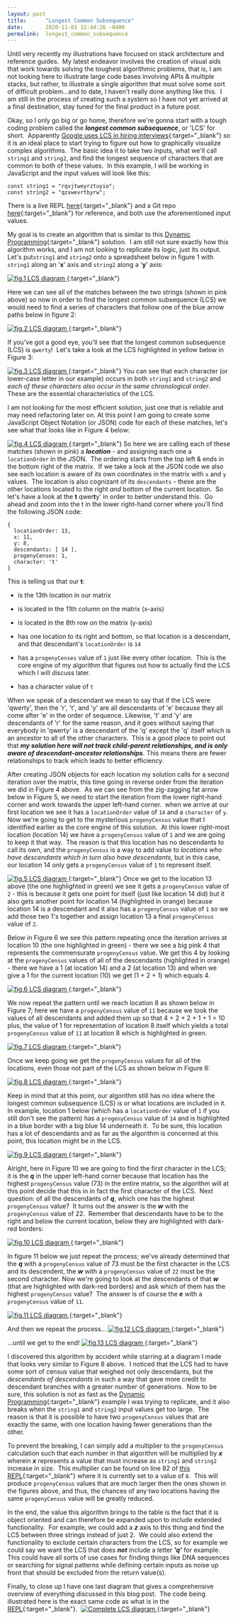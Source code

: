 ```yaml
---
layout: post
title:      "Longest Common Subsequence"
date:       2020-11-01 12:44:26 -0400
permalink:  longest_common_subsequence
---
```


Until very recently my illustrations have focused on stack architecture and reference guides.&nbsp;  My latest endeavor involves the creation of visual aids that work towards solving the toughest algorithmic problems, that is, I am not looking here to illustrate large code bases involving APIs & multiple stacks, but rather, to illustrate a single algorithm that must solve some sort of difficult problem...and to date, I haven't really done anything like this.&nbsp;  I am still in the process of creating such a *system* so I have not yet arrived at a final destination, stay tuned for the final product in a future post.&nbsp;  

Okay, so l only go big or go home, therefore we're gonna start with a tough coding problem called the ***longest common subsequence***, or 'LCS' for short.&nbsp; Apparently [Google uses LCS in hiring interviews](https://www.youtube.com/watch?v=10WnvBk9sZc){:target="_blank"} so it is an ideal place to start trying to figure out how to graphically visualize complex algorithms.&nbsp;  The basic idea it to take two inputs, what we'll call `string1` and `string2`, and find the longest sequence of characters that are common to both of these values.&nbsp;  In this example, I will be working in JavaScript and the input values will look like this:
```
const string1 = "rqvjtweyrztuyio";
const string2 = "qzxwevrtbyrw";
```

There is a live REPL [here](https://repl.it/@Richard_Burd/Longest-Common-Subsequence#index.js){:target="_blank"} and a Git repo [here](https://github.com/Richard-Burd/longest-common-subsequence){:target="_blank"} for reference, and both use the aforementioned input values.&nbsp;

My goal is to create an algorithm that is similar to this [Dynamic Programming](https://rosettacode.org/wiki/Longest_common_subsequence#Dynamic_Programming_4){:target="_blank"} solution.&nbsp; I am still not sure exactly how this algorithm works, and I am not looking to replicate its logic, just its output.&nbsp; Let's put`string1` and `string2` onto a spreadsheet below in figure 1 with `string1` along an '**x**' axis and `string2` along a '**y**' axis:&nbsp;

[
![fig.1 LCS diagram](https://i.imgur.com/apwySod.jpg)
](https://drive.google.com/file/d/1NyPIxt_I8YnAzIA0KzFM2U6bLehSOr3V/view?usp=sharing){:target="_blank"}

Here we can see all of the matches between the two strings (shown in pink above) so now in order to find the longest common subsequence (LCS) we would need to find a series of characters that follow one of the blue arrow paths below in figure 2:&nbsp;

[
![fig.2 LCS diagram](https://i.imgur.com/0X2UWYc.jpg)
](https://drive.google.com/file/d/1YPKqj8WQjKRnkAdgxxCwhUK7bz3UcxHI/view?usp=sharing){:target="_blank"}

If you've got a good eye, you'll see that the longest common subsequence (LCS) is `qwerty`!&nbsp;  Let's take a look at the LCS highlighted in yellow below in Figure 3:&nbsp;

[
![fig.3 LCS diagram](https://i.imgur.com/kPK3en3.jpg)
](https://drive.google.com/file/d/1gAa6watrUILOm77KQ57-DlC7J-zuXRn5/view?usp=sharing){:target="_blank"}
You can see that each character (or lower-case letter in our example) occurs in both `string1` and `string2` and *each of these characters also occur in the same chronological order*.&nbsp;  These are the essential characteristics of the LCS.&nbsp;

I am not looking for the most efficient solution, just one that is reliable and may need refactoring later on.  At this point I am going to create some JavaScript Object Notation (or JSON) code for each of these matches, let's see what that looks like in Figure 4 below:&nbsp;

[
![fig.4 LCS diagram](https://i.imgur.com/Ucc2ytO.jpg)
](https://drive.google.com/file/d/1-F0A_hPPtbJlxHm5KY0OMEfbgXoVLDcJ/view?usp=sharing){:target="_blank"}
So here we are calling each of these matches (shown in pink) a ***location*** - and assigning each one a `locationOrder` in the JSON.&nbsp;  The ordering starts from the top left & ends in the bottom right of the matrix.&nbsp;  If we take a look at the JSON code we also see each location is aware of its own coordinates in the matrix with `x` and `y` values.&nbsp;  The location is also cognizant of its `descendants` - these are the other locations located to the right *and* bottom of the current location.&nbsp; So let's have a look at the **t** qwer**t**y' in order to better understand this.&nbsp;  Go ahead and zoom into the t in the lower right-hand corner where you'll find the following JSON code:
```
{
  locationOrder: 13,
  x: 11,
  y: 8,
  descendants: [ 14 ],
  progenyCenses: 1,
  character: 't'
}
```
This is telling us that our **t**:

 * is the 13th location in our matrix

 * is located in the 11th column on the matrix (x-axis)

 * is located in the 8th row on the matrix (y-axis)

 * has one location to its right and bottom, so that location is a
    descendant, and that descendant's `locationOrder` is `14`&nbsp;

 * has a `progenyCenses` value of `1` just like every other location.&nbsp;  This is the core engine of my algorithm that figures out how to actually find the LCS which I will discuss later.&nbsp;

 * has a character value of `t`

When we speak of a descendant we mean to say that if the LCS were 'qwerty', then the 'r', 't', and 'y' are all descendants of 'e' because they all come after 'e' in the order of sequence.  Likewise, 't' and 'y' are descendants of 'r' for the same reason, and it goes without saying that everybody in 'qwerty' is a descendant of the 'q' except the 'q' itself which is an ancestor to all of the other characters.&nbsp;  This is a good place to point out that ***my solution here will not track child-parent relationships, and is only aware of descendant-ancestor relationships***.  This means there are fewer relationships to track which leads to better efficiency.&nbsp;

After creating JSON objects for each location my solution calls for a second iteration over the matrix, this time going in reverse order from the iteration we did in Figure 4 above.&nbsp;  As we can see from the zig-zagging fat arrow below in Figure 5, we need to start the iteration from the lower right-hand corner and work towards the upper left-hand corner.&nbsp;  when we arrive at our first location we see it has a `locationOrder` value of `14` and a `character` of `y`.&nbsp;  Now we're going to get to the mysterious `progenyCensus` value that I identified earlier as the core engine of this solution.&nbsp;  At this lower right-most location (location 14) we have a `progenyCensus` value of `1` and we are going to keep it that way.&nbsp; The reason is that this location has no descendants to call its own, and the `progenyCensus` is a way to add value to *locations who have descendants which in turn also have descendants*, but in this case, our location 14 only gets a `progenyCensus` value of `1` to represent itself.&nbsp;  

[
![fig.5 LCS diagram](https://i.imgur.com/sIpy10b.jpg)
](https://drive.google.com/file/d/14VaGzhsKr6yC5fkPm05oWnFMA4TDbEg6/view?usp=sharing){:target="_blank"}
Once we get to the location 13 above (the one highlighted in green)  we see it gets a `progenyCensus` value of `2` - this is because it gets one point for itself (just like location 14 did) but it also gets another point for location 14 (highlighted in orange) because location 14 is a descendant and it also has a `progenyCensus` value of `1` so we add those two 1's together and assign location 13 a final `progenyCensus` value of `2`.&nbsp;  

Below in Figure 6 we see this pattern repeating once the iteration arrives at location 10 (the one highlighted in green) - there we see a big pink 4 that represents the commensurate `progenyCensus` value.  We get this 4 by looking at the `progenyCensus` values of all of the descendants (highlighted in orange) - there we have a 1 (at location 14) and a 2 (at location 13) and when we give a 1 for the current location (10) we get (1 + 2 + 1) which equals 4.

[
![fig.6 LCS diagram](https://i.imgur.com/PCQlw8I.jpg)
](https://drive.google.com/file/d/1KUJe4xuWwTPO2pRB3OrUsn4G8Lgl04BA/view?usp=sharing){:target="_blank"}

We now repeat the pattern until we reach location 8 as shown below in Figure 7; here we have a `progenyCensus` value of `11` because we took the values of all descendants and added them up so that 4 + 2 + 2 + 1 + 1 = 10 plus, the value of 1 for representation of location 8 itself which yields  a total  `progenyCensus` value of `11` at location 8 which is highlighted in green.&nbsp;

[
![fig.7 LCS diagram](https://i.imgur.com/jYvBR02.jpg)
](https://drive.google.com/file/d/1BM9AJWY12b5zZoIym4XHhX-7SvzL9fvD/view?usp=sharing){:target="_blank"}

Once we keep going we get the `progenyCensus` values for all of the locations, even those not part of the LCS as shown below in Figure 8:

[
![fig.8 LCS diagram](https://i.imgur.com/t6QYPfq.jpg)
](https://drive.google.com/file/d/1o_I8Sj2pQkwoh8mIc3IMe2nC8r-qZCXH/view?usp=sharing){:target="_blank"}

Keep in mind that at this point, our algorithm still has no idea where the longest common subsequence (LCS) is or what locations are included in it.&nbsp;  In example, location 1 below (which has a `locationOrder` value of `1` if you still don't see the pattern) has a `progenyCensus` value of `14` and is highlighted in a blue border with a big blue 14 underneath it.&nbsp;  To be sure, this location has a lot of descendants and as far as the algorithm is concerned at this point, this location might be in the LCS.&nbsp;

[
![fig.9 LCS diagram](https://i.imgur.com/IGsGILE.jpg)
](https://drive.google.com/file/d/1XqRLS_EZbku4a-Bc3cLlb1RV5W72G1p3/view?usp=sharing){:target="_blank"}

Alright, here in Figure 10 we are going to find the first character in the LCS; it is the ***q*** in the upper left-hand corner because that location has the highest `progenyCensus` value (73) in the entire matrix, so the algorithm will at this point decide that this in in fact the first character of the LCS.&nbsp;  Next question: of all the descendants of ***q***, which one has the highest `progenyCensus` value?&nbsp;  It turns out the answer is the ***w*** with the `progenyCensus` value of 22.&nbsp;  Remember that descendants have to be to the right and below the current location, below they are highlighted with dark-red borders:

[
![fig.10 LCS diagram](https://i.imgur.com/0mU7Beb.jpg)
](https://drive.google.com/file/d/1LbZFt6yGt42RT8cRqaHtlKUA9iDaTpTg/view?usp=sharing){:target="_blank"}

In figure 11 below we just repeat the process; we've already determined that the ***q*** with a `progenyCensus` value of 73 must be the first character in the LCS and its descendent, the ***w*** with a `progenyCensus` value of `22` must be the second character.  Now we're going to look at the descendants of that ***w***  (that are highlighted with dark-red borders) and ask which of them has the highest `progenyCensus` value?&nbsp;  The answer is of course the ***e*** with a `progenyCensus` value of `11`.&nbsp;

[
![fig.11 LCS diagram](https://i.imgur.com/OJhZXfd.jpg)
](https://drive.google.com/file/d/1Qn_sG8WZSlS77DSuB9IaY2mynqxHjWkE/view?usp=sharing){:target="_blank"}

And then we repeat the process...
[
![fig.12 LCS diagram](https://i.imgur.com/IhWcQza.jpg)
](https://drive.google.com/file/d/1ClrXo3vPvz2J5_y-PwBrP064bGag0_Ox/view?usp=sharing){:target="_blank"}

...until we get to the end!
[
![fig.13 LCS diagram](https://i.imgur.com/FKAKIA6.jpg)
](https://drive.google.com/file/d/1xeF6EmWcfDym6lQAptg7h6rEO6UnFzm2/view?usp=sharing){:target="_blank"}

I discovered this algorithm by accident while starring at a diagram I made that looks very similar to Figure 8 above.&nbsp; I noticed that the LCS had to have some sort of census value that weighed not only descendants, but the *descendants of descendants*  in such a way that gave more credit to descendant branches with a greater number of generations.&nbsp;  Now to be sure, this solution is not as fast as the [Dynamic Programming](https://rosettacode.org/wiki/Longest_common_subsequence#Dynamic_Programming_4){:target="_blank"} example I was trying to replicate, and it also breaks when the `string1` and `string2` input values get too large.&nbsp; The reason is that it is possible to have two `progenyCensus` values that are exactly the same, with one location having fewer generations than the other.&nbsp;

To prevent the breaking, I can simply add a multiplier to the `progenyCensus` calculation such that each number in that algorithm will be multiplied by ***x*** wherein ***x*** represents a value that must increase as `string1` and `string2` increase in size.&nbsp; This multiplier can be found on line 82 of [this REPL](https://repl.it/@Richard_Burd/Longest-Common-Subsequence#index.js){:target="_blank"} where it is currently set to a value of `8`.&nbsp; This will produce `progenyCensus` values that are much larger then the ones shown in the figures above, and thus, the chances of any two locations having the same `progenyCensus` value will be greatly reduced.&nbsp;

In the end, the value this algorithm brings to the table is the fact that it is object oriented and can therefore be expanded upon to include extended functionality.&nbsp;  For example, we could add a ***z*** axis to this thing and find the LCS between three strings instead of just 2.&nbsp;  We could also extend the functionality to exclude certain characters from the LCS, so for example we could say we want the LCS that does ***not*** include a letter ***'q'*** for example.&nbsp;  This could have all sorts of use cases for finding things like DNA sequences or searching for signal patterns while defining certain inputs as noise up front that should be excluded from the return value(s).&nbsp;  

Finally, to close up I have one last diagram that gives a comprehensive overview of everything discussed in this blog post.&nbsp;  The code being illustrated here is the exact same code as what is in the [REPL](https://repl.it/@Richard_Burd/Longest-Common-Subsequence#index.js){:target="_blank"}.&nbsp;
[
![Complete LCS diagram](https://i.imgur.com/OYgPdUa.jpg)
](https://drive.google.com/file/d/1KHOPkyEvREjo2Bct3BNBS49Z78LA1IwS/view?usp=sharing){:target="_blank"}
